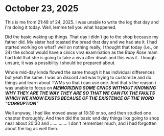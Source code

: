# October 23, 2025

This is me from 21:48 of 24, 2025. I was unable to write the log that day and
i'm doing it today. Well, lemme tell you what happened.

Did the basic waking up things. That day i didn't go to the shop because my
father did. My sister had toasted the bread that day and we had ate it.
I had started working on what? well on nothing really, I thought that today
(i.e., on 24) the school would have a civics viva examination as the _Baby Rose_
mam had told that she is going to take a viva after diwali and this was it.
Though unsure, it was a possibility i should be prepared about.

Whole mid-day kinda flowed the same though it has individual differences but
yeah the same. I was on discord and was trying to customize and do things and
learn about TWMs so that i can use one. And that's the reason i was unable to
focus on _**MEMORIZING SOME CIVICS WITHOUT KNOWING WHY THEY ARE THE WAY THEY ARE
SO THAT WE CAN FIX THE FAULTS WHICH WE KNOW EXISTS BECAUSE OF THE EXISTENCE OF
THE WORD "CORRUPTION"**_

Well anyway, i had like moved away at 18:30 or so, and then studied one chapter
thoroughly. And then did the basic end day things like going to shop near about
20:30 and ..............
I don't remember much, and i had forgotten about the log as well then.
